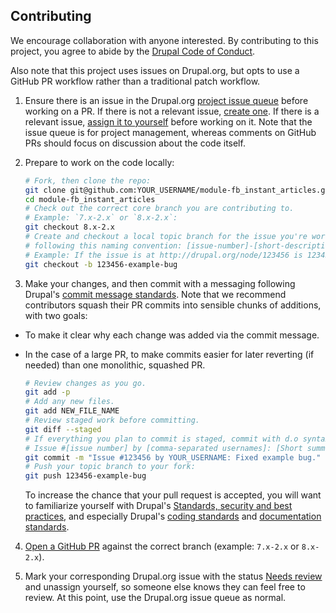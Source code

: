 Contributing
------------

We encourage collaboration with anyone interested. By contributing to this
project, you agree to abide by the [Drupal Code of Conduct](https://www.drupal.org/dcoc).

Also note that this project uses issues on Drupal.org, but opts to use a GitHub
PR workflow rather than a traditional patch workflow.

1. Ensure there is an issue in the Drupal.org
 [project issue queue](https://www.drupal.org/project/issues/fb_instant_articles)
 before working on a PR. If there is not a relevant issue,
 [create one](https://www.drupal.org/node/73179). If there is a relevant issue,
 [assign it to yourself](https://www.drupal.org/node/2172049) before working on
 it. Note that the issue queue is for project management, whereas comments on
 GitHub PRs should focus on discussion about the code itself.

2. Prepare to work on the code locally:

    ```bash
    # Fork, then clone the repo:
    git clone git@github.com:YOUR_USERNAME/module-fb_instant_articles.git
    cd module-fb_instant_articles
    # Check out the correct core branch you are contributing to.
    # Example: `7.x-2.x` or `8.x-2.x`:
    git checkout 8.x-2.x
    # Create and checkout a local topic branch for the issue you're working on,
    # following this naming convention: [issue-number]-[short-description].
    # Example: If the issue is at http://drupal.org/node/123456 is 123456.
    git checkout -b 123456-example-bug
    ```

3. Make your changes, and then commit with a messaging following Drupal's
[commit message standards](https://www.drupal.org/node/52287). Note that we
recommend contributors squash their PR commits into sensible chunks of
additions, with two goals:
 - To make it clear why each change was added via the commit message.
 - In the case of a large PR, to make commits easier for later reverting (if
   needed) than one monolithic, squashed PR.

    ```bash
    # Review changes as you go.
    git add -p
    # Add any new files.
    git add NEW_FILE_NAME
    # Review staged work before committing.
    git diff --staged
    # If everything you plan to commit is staged, commit with d.o syntax:
    # Issue #[issue number] by [comma-separated usernames]: [Short summary of the change]
    git commit -m "Issue #123456 by YOUR_USERNAME: Fixed example bug."
    # Push your topic branch to your fork:
    git push 123456-example-bug
    ```

    To increase the chance that your pull request is accepted, you will want to
    familiarize yourself with Drupal's
    [Standards, security and best practices](https://www.drupal.org/node/360052),
    and especially Drupal's
    [coding standards](https://www.drupal.org/coding-standards) and
    [documentation standards](https://www.drupal.org/node/1354).

4. [Open a GitHub PR](https://help.github.com/articles/creating-a-pull-request)
against the correct branch (example: `7.x-2.x` or `8.x-2.x`).

5. Mark your corresponding Drupal.org issue with the status
[Needs review](https://www.drupal.org/issue-queue/status#needs-review) and
unassign yourself, so someone else knows they can feel free to review. At this
point, use the Drupal.org issue queue as normal.
